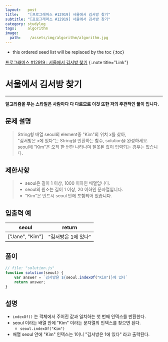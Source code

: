 ```yaml
---
layout:   post
title:    "[프로그래머스 #12919] 서울에서 김서방 찾기"
subtitle: "[프로그래머스 #12919] 서울에서 김서방 찾기"
category: studylog
tags:     algorithm
image:
  path:    /assets/img/algorithm/algorithm.jpg
---
```

[프로그래머스 #12919 : 서울에서 김서방 찾기]:https://programmers.co.kr/learn/courses/30/lessons/12919
<!--more-->
* this ordered seed list will be replaced by the toc
{:toc}  

[프로그래머스 #12919 : 서울에서 김서방 찾기]
{:.note title="Link"}  
# 서울에서 김서방 찾기
---  
__알고리즘을 푸는 스타일은 사람마다 다 다르므로 이것 또한 저의 주관적인 풀이 입니다.__
## 문제 설명
> String형 배열 seoul의 element중 "Kim"의 위치 x를 찾아,  
> "김서방은 x에 있다"는 String을 반환하는 함수, solution을 완성하세요.  
> seoul에 "Kim"은 오직 한 번만 나타나며 잘못된 값이 입력되는 경우는 없습니다.  


## 제한사항
>* seoul은 길이 1 이상, 1000 이하인 배열입니다.  
>* seoul의 원소는 길이 1 이상, 20 이하인 문자열입니다.  
>* "Kim"은 반드시 seoul 안에 포함되어 있습니다.

## 입출력 예  

| seoul |    return     |
| :-------: | :---------: |
| ["Jane", "Kim"] | "김서방은 1에 있다" |

## 풀이  

```js
// file: "solution.js"  
function solution(seoul) {
    var answer = `김서방은 ${seoul.indexOf("Kim")}에 있다`
    return answer;
}
```  

## 설명  

* `indexOf()` 는 객체에서 주어진 값과 일치하는 첫 번째 인덱스를 반환한다.  
* seoul 이라는 배열 안에 "Kim" 이라는 문자열의 인덱스를 찾으면 된다.
   * `seoul.indexOf("Kim")`  
* 배열 seoul 안에 "Kim" 인덱스는 1이니 "김서방은 1에 있다" 라고 출력된다.